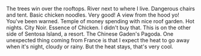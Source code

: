 The trees win over the rooftops.
River next to where I live.
Dangerous chairs and tent.
Basic chicken noodles. Very good!
A view from the hood yo!
You've been warned.
Temple of money spending with nice roof garden.
Hot nights.
City Noir.
Essence of Chicken. I didn't buy that.
This is on the other side of Sentosa Island, a resort.
The Chinese Gaden's Pagoda.
One unexpected thing coming from France is that I expect the heat to go away when it's night, cloudy or rainy. But the heat stays, that's very cool.